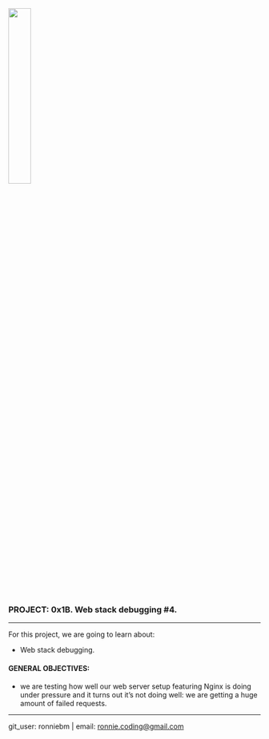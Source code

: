 <img src="https://camo.githubusercontent.com/04a8a9a456b8ecafad2eb4f2cff6803cd0194496/687474703a2f2f7777772e686f6c626572746f6e7363686f6f6c2e636f6d2f686f6c626572746f6e2d6c6f676f2e706e67" width=30%/>  


### PROJECT:  0x1B. Web stack debugging #4.  
---

For this project, we are going to learn about:<br>

- Web stack debugging.  


#### GENERAL OBJECTIVES:<br>

-  we are testing how well our web server setup featuring Nginx is doing under pressure and it turns out it’s not doing well: we are getting a huge amount of failed requests.  

---
git_user: ronniebm  |  email: ronnie.coding@gmail.com  
